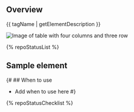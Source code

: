 ## Overview

{{ tagName | getElementDescription }}

<uxdot-example width-adjustment="872px">
  <img src="{{ './icon-sample-element.png' | url }}" alt="Image of table with four columns and three row">
</uxdot-example>


{% repoStatusList %}

## Sample element


<rh-icon set="ui" icon="copy"></rh-icon>


{# ## When to use

  - Add when to use here #}

{% repoStatusChecklist %}
